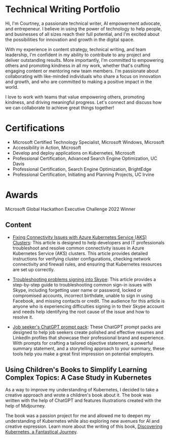 # Technical Writing Portfolio
Hi, I'm Courtney, a passionate technical writer, AI empowerment advocate, and entrepeneur. I believe in using the power of technology to help people, and businesses of all sizes reach their full potential, and I'm excited about the possibilities for innovation and growth in the digital space.

With my experience in content strategy, technical writing, and team leadership, I'm confident in my ability to contribute to any project and deliver outstanding results. More importantly, I'm committed to empowering others and promoting kindness in all my work, whether that's crafting engaging content or mentoring new team members. I'm passionate about collaborating with like-minded individuals who share a focus on innovation and growth, and who are committed to making a positive impact in the world. 

I love to work with teams that value empowering others, promoting kindness, and driving meaningful progress. Let's connect and discuss how we can collaborate to achieve great things together!


# Certifications
- Microsoft Certified Technology Specialist, Microsoft Windows, Microsoft
- Accessibility in Action, Microsoft
- Develop and deploy applications on Kubernetes, Microsoft
- Professional Certification, Advanced Search Engine Optimization, UC Davis
- Professional Certification, Search Engine Optimization, BrightEdge
- Professional Certification, Initiating and Planning Projects, UC Irvine

# Awards
Microsoft Global Hackathon Executive Challenge 2022 Winner


## Content

- [Fixing Connectivity Issues with Azure Kubernetes Service (AKS) Clusters](https://github.com/CourtneyWhy/technical-writing-portfolio/blob/main/aks-cluster-connectivity-issues.md): This article is designed to help developers and IT professionals troubleshoot and resolve common connectivity issues in Azure Kubernetes Service (AKS) clusters. This article provides detailed instructions for verifying cluster configurations, checking network connectivity and firewall rules, and ensuring that Kubernetes resources are set up correctly.

- [Troubleshooting problems signing into Skype](https://support.skype.com/en/faq/FA10038/troubleshooting-problems-signing-into-skype.md): This article provides a step-by-step guide to troubleshooting common sign-in issues with Skype, including forgetting user name or password, locked or compromised accounts, incorrect birthdate, unable to sign in using Facebook, and missing contacts or credit. The audience for this article is anyone who is experiencing difficulties signing in to their Skype account and needs help identifying the root cause of the issue and how to resolve it.

- [Job seeker's ChatGPT prompt pack](https://theconsciouslykind.com/products/job-seekers-chatgpt-prompt-pack): These ChatGPT prompt packs are designed to help job seekers create polished and effective resumes and LinkedIn profiles that showcase their professional brand and experience. With prompts for crafting a tailored objective statement, a powerful summary statement, and a storytelling approach to your summary, these tools help you make a great first impression on potential employers. 


## Using Children's Books to Simplify Learning Complex Topics: A Case Study in Kubernetes

As a way to improve my understanding of Kubernetes, I decided to take a creative approach and wrote a children's book about it. The book was written with the help of ChatGPT and features illustrations created with the help of Midjourney.

The book was a passion project for me and allowed me to deepen my understanding of Kubernetes while also exploring new avenues for AI and creative expression. Learn more about the writing of this book, [Discovering Kubernetes, a Fantastical Journey](https://theconsciouslykind.com/blogs/blog/creating-a-kubernetes-childrens-book-with-ai-a-journey-of-magic-and-mishaps).
